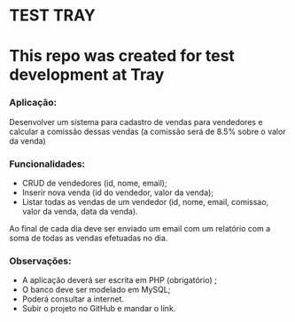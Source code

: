<h1>TEST TRAY</h1>
<h1>This repo was created for test development at Tray</h1>

<h3>Aplicação:</h3>
<p>Desenvolver um sistema para cadastro de vendas para vendedores e calcular a comissão dessas vendas (a comissão será de 8.5% sobre o valor da venda) </p>

<h3>Funcionalidades:</h3>
<ul>
  <li>CRUD de vendedores (id, nome, email);</li>
  <li>Inserir nova venda (id do vendedor, valor da venda);</li>
  <li>Listar todas as vendas de um vendedor (id, nome, email, comissao, valor da venda, data da venda).</li>
</ul>
  
<p>Ao final de cada dia deve ser enviado um email com um relatório com a soma de todas as vendas efetuadas no dia.</p>

<h3>Observações:</h3>
<ul>
  <li>A aplicação deverá ser escrita em PHP (obrigatório) ;</li>
  <li>O banco deve ser modelado em MySQL;</li>
  <li>Poderá consultar a internet.</li>
  <li>Subir o projeto no GitHub e mandar o link.</li>
</ul>
